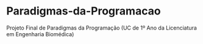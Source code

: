 # Paradigmas-da-Programacao
Projeto Final de Paradigmas da Programação (UC de 1º Ano da Licenciatura em Engenharia Biomédica)
